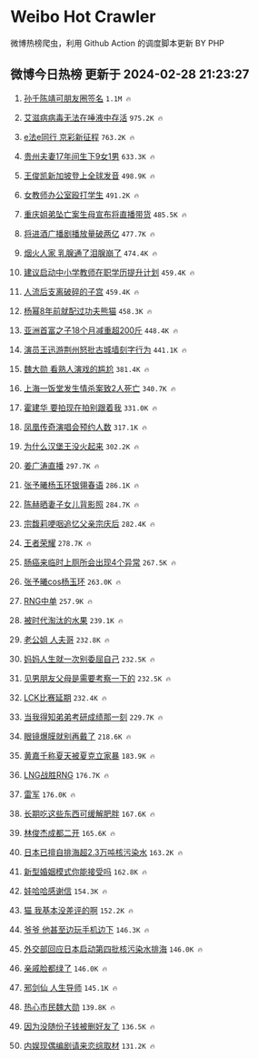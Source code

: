 # Weibo Hot Crawler 



微博热榜爬虫，利用 Github Action 的调度脚本更新 BY PHP 


## 微博今日热榜 更新于 2024-02-28 21:23:27 
1. [孙千陈靖可朋友圈签名](https://s.weibo.com/weibo?q=%23%E5%AD%99%E5%8D%83%E9%99%88%E9%9D%96%E5%8F%AF%E6%9C%8B%E5%8F%8B%E5%9C%88%E7%AD%BE%E5%90%8D%23&t=31&band_rank=1&Refer=top) `1.1M 🔥` 

1. [艾滋病病毒无法在唾液中存活](https://s.weibo.com/weibo?q=%23%E8%89%BE%E6%BB%8B%E7%97%85%E7%97%85%E6%AF%92%E6%97%A0%E6%B3%95%E5%9C%A8%E5%94%BE%E6%B6%B2%E4%B8%AD%E5%AD%98%E6%B4%BB%23&t=31&band_rank=2&Refer=top) `975.2K 🔥` 

1. [e法e同行 京彩新征程](https://s.weibo.com/weibo?q=e%E6%B3%95e%E5%90%8C%E8%A1%8C%20%E4%BA%AC%E5%BD%A9%E6%96%B0%E5%BE%81%E7%A8%8B&t=31&band_rank=3&Refer=top) `763.2K 🔥` 

1. [贵州夫妻17年间生下9女1男](https://s.weibo.com/weibo?q=%23%E8%B4%B5%E5%B7%9E%E5%A4%AB%E5%A6%BB17%E5%B9%B4%E9%97%B4%E7%94%9F%E4%B8%8B9%E5%A5%B31%E7%94%B7%23&t=31&band_rank=4&Refer=top) `633.3K 🔥` 

1. [王俊凯新加坡登上全球发音](https://s.weibo.com/weibo?q=%23%E7%8E%8B%E4%BF%8A%E5%87%AF%E6%96%B0%E5%8A%A0%E5%9D%A1%E7%99%BB%E4%B8%8A%E5%85%A8%E7%90%83%E5%8F%91%E9%9F%B3%23&t=31&band_rank=5&Refer=top) `498.9K 🔥` 

1. [女教师办公室殴打学生](https://s.weibo.com/weibo?q=%23%E5%A5%B3%E6%95%99%E5%B8%88%E5%8A%9E%E5%85%AC%E5%AE%A4%E6%AE%B4%E6%89%93%E5%AD%A6%E7%94%9F%23&t=31&band_rank=6&Refer=top) `491.2K 🔥` 

1. [重庆姐弟坠亡案生母宣布将直播带货](https://s.weibo.com/weibo?q=%23%E9%87%8D%E5%BA%86%E5%A7%90%E5%BC%9F%E5%9D%A0%E4%BA%A1%E6%A1%88%E7%94%9F%E6%AF%8D%E5%AE%A3%E5%B8%83%E5%B0%86%E7%9B%B4%E6%92%AD%E5%B8%A6%E8%B4%A7%23&t=31&band_rank=7&Refer=top) `485.5K 🔥` 

1. [将进酒广播剧播放量破两亿](https://s.weibo.com/weibo?q=%23%E5%B0%86%E8%BF%9B%E9%85%92%E5%B9%BF%E6%92%AD%E5%89%A7%E6%92%AD%E6%94%BE%E9%87%8F%E7%A0%B4%E4%B8%A4%E4%BA%BF%23&t=31&band_rank=8&Refer=top) `477.7K 🔥` 

1. [烟火人家 乳腺通了泪腺崩了](https://s.weibo.com/weibo?q=%E7%83%9F%E7%81%AB%E4%BA%BA%E5%AE%B6%20%E4%B9%B3%E8%85%BA%E9%80%9A%E4%BA%86%E6%B3%AA%E8%85%BA%E5%B4%A9%E4%BA%86&t=31&band_rank=9&Refer=top) `474.4K 🔥` 

1. [建议启动中小学教师在职学历提升计划](https://s.weibo.com/weibo?q=%23%E5%BB%BA%E8%AE%AE%E5%90%AF%E5%8A%A8%E4%B8%AD%E5%B0%8F%E5%AD%A6%E6%95%99%E5%B8%88%E5%9C%A8%E8%81%8C%E5%AD%A6%E5%8E%86%E6%8F%90%E5%8D%87%E8%AE%A1%E5%88%92%23&t=31&band_rank=10&Refer=top) `459.4K 🔥` 

1. [人流后支离破碎的子宫](https://s.weibo.com/weibo?q=%E4%BA%BA%E6%B5%81%E5%90%8E%E6%94%AF%E7%A6%BB%E7%A0%B4%E7%A2%8E%E7%9A%84%E5%AD%90%E5%AE%AB&t=31&band_rank=11&Refer=top) `459.4K 🔥` 

1. [杨幂8年前就配过功夫熊猫](https://s.weibo.com/weibo?q=%E6%9D%A8%E5%B9%828%E5%B9%B4%E5%89%8D%E5%B0%B1%E9%85%8D%E8%BF%87%E5%8A%9F%E5%A4%AB%E7%86%8A%E7%8C%AB&t=31&band_rank=12&Refer=top) `458.3K 🔥` 

1. [亚洲首富之子18个月减重超200斤](https://s.weibo.com/weibo?q=%23%E4%BA%9A%E6%B4%B2%E9%A6%96%E5%AF%8C%E4%B9%8B%E5%AD%9018%E4%B8%AA%E6%9C%88%E5%87%8F%E9%87%8D%E8%B6%85200%E6%96%A4%23&t=31&band_rank=13&Refer=top) `448.4K 🔥` 

1. [演员王迅游荆州怒批古城墙刻字行为](https://s.weibo.com/weibo?q=%23%E6%BC%94%E5%91%98%E7%8E%8B%E8%BF%85%E6%B8%B8%E8%8D%86%E5%B7%9E%E6%80%92%E6%89%B9%E5%8F%A4%E5%9F%8E%E5%A2%99%E5%88%BB%E5%AD%97%E8%A1%8C%E4%B8%BA%23&t=31&band_rank=14&Refer=top) `441.1K 🔥` 

1. [魏大勋 看熟人演戏的尴尬](https://s.weibo.com/weibo?q=%E9%AD%8F%E5%A4%A7%E5%8B%8B%20%E7%9C%8B%E7%86%9F%E4%BA%BA%E6%BC%94%E6%88%8F%E7%9A%84%E5%B0%B4%E5%B0%AC&t=31&band_rank=15&Refer=top) `381.4K 🔥` 

1. [上海一饭堂发生情杀案致2人死亡](https://s.weibo.com/weibo?q=%23%E4%B8%8A%E6%B5%B7%E4%B8%80%E9%A5%AD%E5%A0%82%E5%8F%91%E7%94%9F%E6%83%85%E6%9D%80%E6%A1%88%E8%87%B42%E4%BA%BA%E6%AD%BB%E4%BA%A1%23&t=31&band_rank=16&Refer=top) `340.7K 🔥` 

1. [霍建华 要拍现在拍别跟着我](https://s.weibo.com/weibo?q=%E9%9C%8D%E5%BB%BA%E5%8D%8E%20%E8%A6%81%E6%8B%8D%E7%8E%B0%E5%9C%A8%E6%8B%8D%E5%88%AB%E8%B7%9F%E7%9D%80%E6%88%91&t=31&band_rank=17&Refer=top) `331.0K 🔥` 

1. [凤凰传奇演唱会预约人数](https://s.weibo.com/weibo?q=%E5%87%A4%E5%87%B0%E4%BC%A0%E5%A5%87%E6%BC%94%E5%94%B1%E4%BC%9A%E9%A2%84%E7%BA%A6%E4%BA%BA%E6%95%B0&t=31&band_rank=18&Refer=top) `317.1K 🔥` 

1. [为什么汉堡王没火起来](https://s.weibo.com/weibo?q=%23%E4%B8%BA%E4%BB%80%E4%B9%88%E6%B1%89%E5%A0%A1%E7%8E%8B%E6%B2%A1%E7%81%AB%E8%B5%B7%E6%9D%A5%23&t=31&band_rank=19&Refer=top) `302.2K 🔥` 

1. [姜广涛直播](https://s.weibo.com/weibo?q=%E5%A7%9C%E5%B9%BF%E6%B6%9B%E7%9B%B4%E6%92%AD&t=31&band_rank=20&Refer=top) `297.7K 🔥` 

1. [张予曦杨玉环银翎春语](https://s.weibo.com/weibo?q=%23%E5%BC%A0%E4%BA%88%E6%9B%A6%E6%9D%A8%E7%8E%89%E7%8E%AF%E9%93%B6%E7%BF%8E%E6%98%A5%E8%AF%AD%23&t=31&band_rank=21&Refer=top) `286.1K 🔥` 

1. [陈赫晒妻子女儿背影照](https://s.weibo.com/weibo?q=%23%E9%99%88%E8%B5%AB%E6%99%92%E5%A6%BB%E5%AD%90%E5%A5%B3%E5%84%BF%E8%83%8C%E5%BD%B1%E7%85%A7%23&t=31&band_rank=22&Refer=top) `284.7K 🔥` 

1. [宗馥莉哽咽追忆父亲宗庆后](https://s.weibo.com/weibo?q=%23%E5%AE%97%E9%A6%A5%E8%8E%89%E5%93%BD%E5%92%BD%E8%BF%BD%E5%BF%86%E7%88%B6%E4%BA%B2%E5%AE%97%E5%BA%86%E5%90%8E%23&t=31&band_rank=23&Refer=top) `282.4K 🔥` 

1. [王者荣耀](https://s.weibo.com/weibo?q=%E7%8E%8B%E8%80%85%E8%8D%A3%E8%80%80&t=31&band_rank=24&Refer=top) `278.7K 🔥` 

1. [肠癌来临时上厕所会出现4个异常](https://s.weibo.com/weibo?q=%23%E8%82%A0%E7%99%8C%E6%9D%A5%E4%B8%B4%E6%97%B6%E4%B8%8A%E5%8E%95%E6%89%80%E4%BC%9A%E5%87%BA%E7%8E%B04%E4%B8%AA%E5%BC%82%E5%B8%B8%23&t=31&band_rank=25&Refer=top) `267.5K 🔥` 

1. [张予曦cos杨玉环](https://s.weibo.com/weibo?q=%23%E5%BC%A0%E4%BA%88%E6%9B%A6cos%E6%9D%A8%E7%8E%89%E7%8E%AF%23&t=31&band_rank=26&Refer=top) `263.0K 🔥` 

1. [RNG中单](https://s.weibo.com/weibo?q=RNG%E4%B8%AD%E5%8D%95&t=31&band_rank=27&Refer=top) `257.9K 🔥` 

1. [被时代淘汰的水果](https://s.weibo.com/weibo?q=%E8%A2%AB%E6%97%B6%E4%BB%A3%E6%B7%98%E6%B1%B0%E7%9A%84%E6%B0%B4%E6%9E%9C&t=31&band_rank=28&Refer=top) `239.1K 🔥` 

1. [老公姐 人夫哥](https://s.weibo.com/weibo?q=%E8%80%81%E5%85%AC%E5%A7%90%20%E4%BA%BA%E5%A4%AB%E5%93%A5&t=31&band_rank=29&Refer=top) `232.8K 🔥` 

1. [妈妈人生就一次别委屈自己](https://s.weibo.com/weibo?q=%E5%A6%88%E5%A6%88%E4%BA%BA%E7%94%9F%E5%B0%B1%E4%B8%80%E6%AC%A1%E5%88%AB%E5%A7%94%E5%B1%88%E8%87%AA%E5%B7%B1&t=31&band_rank=30&Refer=top) `232.5K 🔥` 

1. [见男朋友父母是需要考察一下的](https://s.weibo.com/weibo?q=%E8%A7%81%E7%94%B7%E6%9C%8B%E5%8F%8B%E7%88%B6%E6%AF%8D%E6%98%AF%E9%9C%80%E8%A6%81%E8%80%83%E5%AF%9F%E4%B8%80%E4%B8%8B%E7%9A%84&t=31&band_rank=31&Refer=top) `232.5K 🔥` 

1. [LCK比赛延期](https://s.weibo.com/weibo?q=LCK%E6%AF%94%E8%B5%9B%E5%BB%B6%E6%9C%9F&t=31&band_rank=32&Refer=top) `232.4K 🔥` 

1. [当我得知弟弟考研成绩那一刻](https://s.weibo.com/weibo?q=%23%E5%BD%93%E6%88%91%E5%BE%97%E7%9F%A5%E5%BC%9F%E5%BC%9F%E8%80%83%E7%A0%94%E6%88%90%E7%BB%A9%E9%82%A3%E4%B8%80%E5%88%BB%23&t=31&band_rank=33&Refer=top) `229.7K 🔥` 

1. [眼镜爆膜就别再戴了](https://s.weibo.com/weibo?q=%E7%9C%BC%E9%95%9C%E7%88%86%E8%86%9C%E5%B0%B1%E5%88%AB%E5%86%8D%E6%88%B4%E4%BA%86&t=31&band_rank=34&Refer=top) `218.6K 🔥` 

1. [黄嘉千称夏天被夏克立家暴](https://s.weibo.com/weibo?q=%23%E9%BB%84%E5%98%89%E5%8D%83%E7%A7%B0%E5%A4%8F%E5%A4%A9%E8%A2%AB%E5%A4%8F%E5%85%8B%E7%AB%8B%E5%AE%B6%E6%9A%B4%23&t=31&band_rank=35&Refer=top) `183.9K 🔥` 

1. [LNG战胜RNG](https://s.weibo.com/weibo?q=%23LNG%E6%88%98%E8%83%9CRNG%23&t=31&band_rank=36&Refer=top) `176.7K 🔥` 

1. [雷军](https://s.weibo.com/weibo?q=%E9%9B%B7%E5%86%9B&t=31&band_rank=37&Refer=top) `176.0K 🔥` 

1. [长期吃这些东西可缓解肥胖](https://s.weibo.com/weibo?q=%23%E9%95%BF%E6%9C%9F%E5%90%83%E8%BF%99%E4%BA%9B%E4%B8%9C%E8%A5%BF%E5%8F%AF%E7%BC%93%E8%A7%A3%E8%82%A5%E8%83%96%23&t=31&band_rank=38&Refer=top) `167.6K 🔥` 

1. [林俊杰成都二开](https://s.weibo.com/weibo?q=%E6%9E%97%E4%BF%8A%E6%9D%B0%E6%88%90%E9%83%BD%E4%BA%8C%E5%BC%80&t=31&band_rank=39&Refer=top) `165.6K 🔥` 

1. [日本已擅自排海超2.3万吨核污染水](https://s.weibo.com/weibo?q=%23%E6%97%A5%E6%9C%AC%E5%B7%B2%E6%93%85%E8%87%AA%E6%8E%92%E6%B5%B7%E8%B6%852.3%E4%B8%87%E5%90%A8%E6%A0%B8%E6%B1%A1%E6%9F%93%E6%B0%B4%23&t=31&band_rank=40&Refer=top) `163.2K 🔥` 

1. [新型婚姻模式你能接受吗](https://s.weibo.com/weibo?q=%23%E6%96%B0%E5%9E%8B%E5%A9%9A%E5%A7%BB%E6%A8%A1%E5%BC%8F%E4%BD%A0%E8%83%BD%E6%8E%A5%E5%8F%97%E5%90%97%23&t=31&band_rank=41&Refer=top) `162.8K 🔥` 

1. [娃哈哈感谢信](https://s.weibo.com/weibo?q=%23%E5%A8%83%E5%93%88%E5%93%88%E6%84%9F%E8%B0%A2%E4%BF%A1%23&t=31&band_rank=42&Refer=top) `154.3K 🔥` 

1. [猫 我基本没差评的啊](https://s.weibo.com/weibo?q=%E7%8C%AB%20%E6%88%91%E5%9F%BA%E6%9C%AC%E6%B2%A1%E5%B7%AE%E8%AF%84%E7%9A%84%E5%95%8A&t=31&band_rank=43&Refer=top) `152.2K 🔥` 

1. [爷爷 他甚至边玩手机边下](https://s.weibo.com/weibo?q=%E7%88%B7%E7%88%B7%20%E4%BB%96%E7%94%9A%E8%87%B3%E8%BE%B9%E7%8E%A9%E6%89%8B%E6%9C%BA%E8%BE%B9%E4%B8%8B&t=31&band_rank=44&Refer=top) `146.3K 🔥` 

1. [外交部回应日本启动第四批核污染水排海](https://s.weibo.com/weibo?q=%23%E5%A4%96%E4%BA%A4%E9%83%A8%E5%9B%9E%E5%BA%94%E6%97%A5%E6%9C%AC%E5%90%AF%E5%8A%A8%E7%AC%AC%E5%9B%9B%E6%89%B9%E6%A0%B8%E6%B1%A1%E6%9F%93%E6%B0%B4%E6%8E%92%E6%B5%B7%23&t=31&band_rank=45&Refer=top) `146.0K 🔥` 

1. [亲戚脸都绿了](https://s.weibo.com/weibo?q=%E4%BA%B2%E6%88%9A%E8%84%B8%E9%83%BD%E7%BB%BF%E4%BA%86&t=31&band_rank=46&Refer=top) `146.0K 🔥` 

1. [邪剑仙 人生导师](https://s.weibo.com/weibo?q=%E9%82%AA%E5%89%91%E4%BB%99%20%E4%BA%BA%E7%94%9F%E5%AF%BC%E5%B8%88&t=31&band_rank=47&Refer=top) `145.1K 🔥` 

1. [热心市民魏大勋](https://s.weibo.com/weibo?q=%23%E7%83%AD%E5%BF%83%E5%B8%82%E6%B0%91%E9%AD%8F%E5%A4%A7%E5%8B%8B%23&t=31&band_rank=48&Refer=top) `139.8K 🔥` 

1. [因为没随份子钱被删好友了](https://s.weibo.com/weibo?q=%23%E5%9B%A0%E4%B8%BA%E6%B2%A1%E9%9A%8F%E4%BB%BD%E5%AD%90%E9%92%B1%E8%A2%AB%E5%88%A0%E5%A5%BD%E5%8F%8B%E4%BA%86%23&t=31&band_rank=49&Refer=top) `136.5K 🔥` 

1. [内娱现偶编剧请来恋综取材](https://s.weibo.com/weibo?q=%E5%86%85%E5%A8%B1%E7%8E%B0%E5%81%B6%E7%BC%96%E5%89%A7%E8%AF%B7%E6%9D%A5%E6%81%8B%E7%BB%BC%E5%8F%96%E6%9D%90&t=31&band_rank=50&Refer=top) `131.2K 🔥` 


